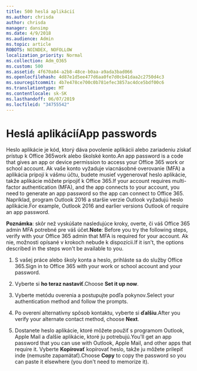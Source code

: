 ```yaml
---
title: 500 heslá aplikácií
ms.author: chrisda
author: chrisda
manager: dansimp
ms.date: 4/9/2018
ms.audience: Admin
ms.topic: article
ROBOTS: NOINDEX, NOFOLLOW
localization_priority: Normal
ms.collection: Adm_O365
ms.custom: 500
ms.assetid: 4f670a84-a2b8-48ce-b0aa-a9ada3bad066
ms.openlocfilehash: 4d87e1d5ee477d6aa0fe7d0cb41daa2c2750d4c3
ms.sourcegitcommit: 4b7e478ce700c0b781efec3857ac4dce5bdf00c6
ms.translationtype: MT
ms.contentlocale: sk-SK
ms.lasthandoff: 06/07/2019
ms.locfileid: "34755542"
---
```

# <a name="app-passwords"></a><span data-ttu-id="bcdf9-102">Heslá aplikácií</span><span class="sxs-lookup"><span data-stu-id="bcdf9-102">App passwords</span></span>

<span data-ttu-id="bcdf9-103">Heslo aplikácie je kód, ktorý dáva povolenie aplikácii alebo zariadeniu získať prístup k Office 365work alebo školské konto.</span><span class="sxs-lookup"><span data-stu-id="bcdf9-103">An app password is a code that gives an app or device permission to access your Office 365 work or school account.</span></span> <span data-ttu-id="bcdf9-104">Ak vaše konto vyžaduje viacnásobné overovanie (MFA) a aplikácia pripojí k vášmu účtu, budete musieť vygenerovať heslo aplikácie, takže aplikácie môžete pripojiť k Office 365.</span><span class="sxs-lookup"><span data-stu-id="bcdf9-104">If your account requires multi-factor authentication (MFA), and the app connects to your account, you need to generate an app password so the app can connect to Office 365.</span></span> <span data-ttu-id="bcdf9-105">Napríklad, program Outlook 2016 a staršie verzie Outlook vyžadujú heslo aplikácie.</span><span class="sxs-lookup"><span data-stu-id="bcdf9-105">For example, Outlook 2016 and earlier versions Outlook of require an app password.</span></span>

 <span data-ttu-id="bcdf9-106">**Poznámka**: skôr než vyskúšate nasledujúce kroky, overte, či váš Office 365 admin MFA potrebné pre váš účet.</span><span class="sxs-lookup"><span data-stu-id="bcdf9-106">**Note**: Before you try the following steps, verify with your Office 365 admin that MFA is required for your account.</span></span> <span data-ttu-id="bcdf9-107">Ak nie, možnosti opísané v krokoch nebude k dispozícii.</span><span class="sxs-lookup"><span data-stu-id="bcdf9-107">If it isn't, the options described in the steps won't be available to you.</span></span>

1. <span data-ttu-id="bcdf9-108">S vašej práce alebo školy konta a heslo, prihláste sa do služby Office 365.</span><span class="sxs-lookup"><span data-stu-id="bcdf9-108">Sign in to Office 365 with your work or school account and your password.</span></span>

2. <span data-ttu-id="bcdf9-109">Vyberte si **ho teraz nastaviť**.</span><span class="sxs-lookup"><span data-stu-id="bcdf9-109">Choose **Set it up now**.</span></span>

3. <span data-ttu-id="bcdf9-110">Vyberte metódu overenia a postupujte podľa pokynov.</span><span class="sxs-lookup"><span data-stu-id="bcdf9-110">Select your authentication method and follow the prompts.</span></span>

4. <span data-ttu-id="bcdf9-111">Po overení alternatívny spôsob kontaktu, vyberte si **ďalšiu**.</span><span class="sxs-lookup"><span data-stu-id="bcdf9-111">After you verify your alternate contact method, choose **Next**.</span></span>

5. <span data-ttu-id="bcdf9-112">Dostanete heslo aplikácie, ktoré môžete použiť s programom Outlook, Apple Mail a ďalšie aplikácie, ktoré ju potrebujú.</span><span class="sxs-lookup"><span data-stu-id="bcdf9-112">You'll get an app password that you can use with Outlook, Apple Mail, and other apps that require it.</span></span> <span data-ttu-id="bcdf9-113">Vyberte **Kopírovať** kopírovať heslo, takže ju môžete prilepiť inde (nemusíte zapamätať).</span><span class="sxs-lookup"><span data-stu-id="bcdf9-113">Choose **Copy** to copy the password so you can paste it elsewhere (you don't need to memorize it).</span></span>

